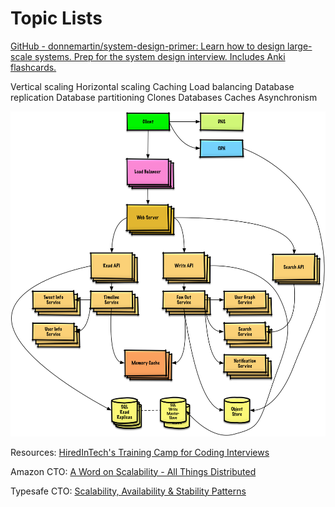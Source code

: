 # Topic Lists

[GitHub - donnemartin/system-design-primer: Learn how to design large-scale systems. Prep for the system design interview. Includes Anki flashcards.](https://github.com/donnemartin/system-design-primer)

Vertical scaling
Horizontal scaling
Caching
Load balancing
Database replication
Database partitioning
Clones
Databases
Caches
Asynchronism

![Index of system design topics](https://github.com/donnemartin/system-design-primer/blob/master/images/jrUBAF7.png?raw=true)

Resources:
[HiredInTech's Training Camp for Coding Interviews](https://www.hiredintech.com/classrooms/system-design/lesson/52)

Amazon CTO:
[A Word on Scalability - All Things Distributed](https://www.allthingsdistributed.com/2006/03/a_word_on_scalability.html)

Typesafe CTO:
[Scalability, Availability & Stability Patterns](https://www.slideshare.net/jboner/scalability-availability-stability-patterns/)
